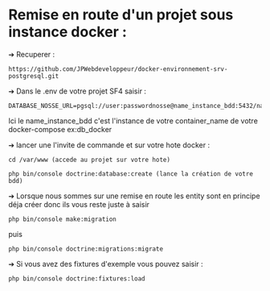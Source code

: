 # Remise en route d'un projet sous instance docker :

➔ Recuperer :

```
https://github.com/JPWebdeveloppeur/docker-environnement-srv-postgresql.git
```

➔ Dans le .env de votre projet SF4 saisir :
    
```
DATABASE_NOSSE_URL=pgsql://user:passwordnosse@name_instance_bdd:5432/name_database
```

Ici le name_instance_bdd c'est l'instance de votre container_name de votre docker-compose ex:db_docker

➔ lancer une l'invite de commande et sur votre hote docker :
	
```
cd /var/www (accede au projet sur votre hote)
```
```
php bin/console doctrine:database:create (lance la création de votre bdd)
```

➔ Lorsque nous sommes sur une remise en route les entity sont en principe déja créer donc ils vous reste juste à saisir
```
php bin/console make:migration
```
puis 
```
php bin/console doctrine:migrations:migrate
```
➔ Si vous avez des fixtures d'exemple vous pouvez saisir :
```
php bin/console doctrine:fixtures:load
```
